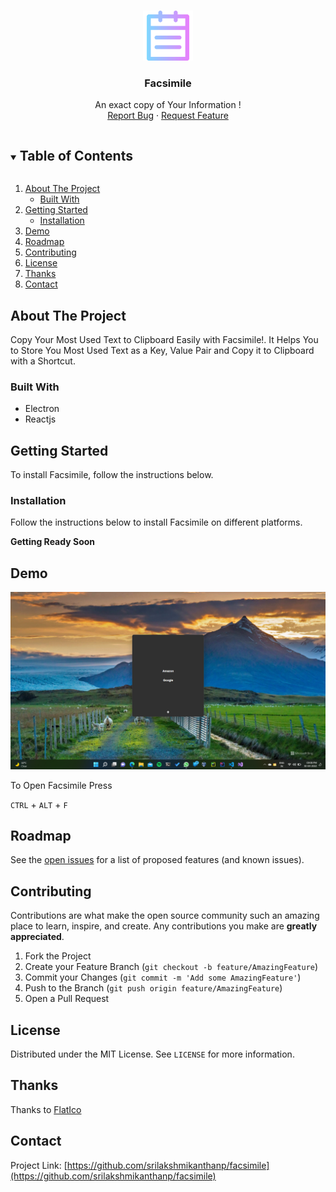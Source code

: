 <!--
 Copyright (c) 2022 Sri Lakshmi Kanthan P
 
 This software is released under the MIT License.
 https://opensource.org/licenses/MIT
-->

<!-- PROJECT LOGO -->
<br />
<p align="center">
  <a href="https://github.com/srilakshmikanthanp/facsimile">
    <img src="assets/images/icon.png" alt="Logo" width="80" height="80">
  </a>

  <h3 align="center">Facsimile</h3>

  <p align="center">
    An exact copy of Your Information !
    <br />
    <a href="https://github.com/srilakshmikanthanp/facsimile/issues">Report Bug</a>
    ·
    <a href="https://github.com/srilakshmikanthanp/facsimile/issues">Request Feature</a>
  </p>
</p>

<!-- TABLE OF CONTENTS -->
<details open="open">
  <summary><h2 style="display: inline-block">Table of Contents</h2></summary>
  <ol>
    <li>
      <a href="#about-the-project">About The Project</a>
      <ul>
        <li><a href="#built-with">Built With</a></li>
      </ul>
    </li>
    <li>
      <a href="#getting-started">Getting Started</a>
      <ul>
        <li><a href="#installation">Installation</a></li>
      </ul>
    </li>
    <li><a href="#demo">Demo</a></li>
    <li><a href="#roadmap">Roadmap</a></li>
    <li><a href="#contributing">Contributing</a></li>
    <li><a href="#license">License</a></li>
    <li><a href="#thanks">Thanks</a></li>
    <li><a href="#contact">Contact</a></li>
  </ol>
</details>


<!-- ABOUT THE PROJECT -->
## About The Project

Copy Your Most Used Text to Clipboard Easily with Facsimile!. It Helps You to Store You Most Used Text as a Key, Value Pair and Copy it to Clipboard with a Shortcut.

### Built With

* Electron
* Reactjs

<!-- GETTING STARTED -->
## Getting Started

To install Facsimile, follow the instructions below.

### Installation

Follow the instructions below to install Facsimile on different platforms.

**__Getting Ready Soon__**

<!-- USAGE EXAMPLES -->
## Demo

![demo](assets/images/demo.png)

To Open Facsimile Press

`CTRL` + `ALT` + `F`

<!-- ROADMAP -->
## Roadmap

See the [open issues](https://github.com/srilakshmikanthanp/facsimile/issues) for a list of proposed features (and known issues).

<!-- CONTRIBUTING -->
## Contributing

Contributions are what make the open source community such an amazing place to learn, inspire, and create. Any contributions you make are **greatly appreciated**.

1. Fork the Project
2. Create your Feature Branch (`git checkout -b feature/AmazingFeature`)
3. Commit your Changes (`git commit -m 'Add some AmazingFeature'`)
4. Push to the Branch (`git push origin feature/AmazingFeature`)
5. Open a Pull Request

<!-- LICENSE -->
## License

Distributed under the MIT License. See `LICENSE` for more information.

## Thanks

Thanks to [FlatIco](https://www.flaticon.com/)

<!-- CONTACT -->
## Contact

Project Link: [https://github.com/srilakshmikanthanp/facsimile](https://github.com/srilakshmikanthanp/facsimile)